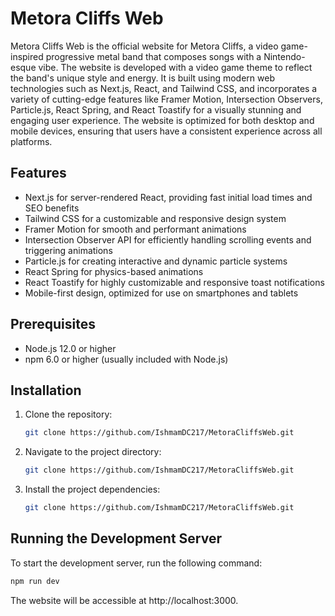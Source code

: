 # Metora Cliffs Web

Metora Cliffs Web is the official website for Metora Cliffs, a video game-inspired progressive metal band that composes songs with a Nintendo-esque vibe. The website is developed with a video game theme to reflect the band's unique style and energy. It is built using modern web technologies such as Next.js, React, and Tailwind CSS, and incorporates a variety of cutting-edge features like Framer Motion, Intersection Observers, Particle.js, React Spring, and React Toastify for a visually stunning and engaging user experience. The website is optimized for both desktop and mobile devices, ensuring that users have a consistent experience across all platforms.

## Features

- Next.js for server-rendered React, providing fast initial load times and SEO benefits
- Tailwind CSS for a customizable and responsive design system
- Framer Motion for smooth and performant animations
- Intersection Observer API for efficiently handling scrolling events and triggering animations
- Particle.js for creating interactive and dynamic particle systems
- React Spring for physics-based animations
- React Toastify for highly customizable and responsive toast notifications
- Mobile-first design, optimized for use on smartphones and tablets

## Prerequisites

- Node.js 12.0 or higher
- npm 6.0 or higher (usually included with Node.js)

## Installation

1. Clone the repository:

   ```bash
   git clone https://github.com/IshmamDC217/MetoraCliffsWeb.git
   
2. Navigate to the project directory:

   ```bash
   git clone https://github.com/IshmamDC217/MetoraCliffsWeb.git
   
3. Install the project dependencies:

   ```bash
   git clone https://github.com/IshmamDC217/MetoraCliffsWeb.git
   
## Running the Development Server

To start the development server, run the following command:

```bash
npm run dev
```

The website will be accessible at http://localhost:3000.


